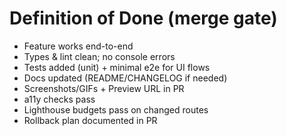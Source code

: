 # Definition of Done (merge gate)
- Feature works end-to-end
- Types & lint clean; no console errors
- Tests added (unit) + minimal e2e for UI flows
- Docs updated (README/CHANGELOG if needed)
- Screenshots/GIFs + Preview URL in PR
- a11y checks pass
- Lighthouse budgets pass on changed routes
- Rollback plan documented in PR
